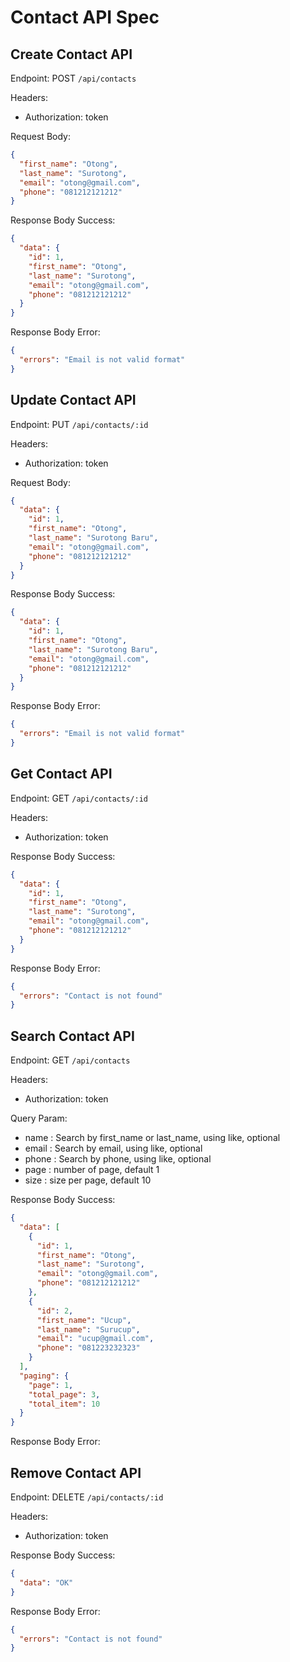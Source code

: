 # Contact API Spec

## Create Contact API

Endpoint: POST `/api/contacts`

Headers:

- Authorization: token

Request Body:

```json
{
  "first_name": "Otong",
  "last_name": "Surotong",
  "email": "otong@gmail.com",
  "phone": "081212121212"
}
```

Response Body Success:

```json
{
  "data": {
    "id": 1,
    "first_name": "Otong",
    "last_name": "Surotong",
    "email": "otong@gmail.com",
    "phone": "081212121212"
  }
}
```

Response Body Error:

```json
{
  "errors": "Email is not valid format"
}
```

## Update Contact API

Endpoint: PUT `/api/contacts/:id`

Headers:

- Authorization: token

Request Body:

```json
{
  "data": {
    "id": 1,
    "first_name": "Otong",
    "last_name": "Surotong Baru",
    "email": "otong@gmail.com",
    "phone": "081212121212"
  }
}
```

Response Body Success:

```json
{
  "data": {
    "id": 1,
    "first_name": "Otong",
    "last_name": "Surotong Baru",
    "email": "otong@gmail.com",
    "phone": "081212121212"
  }
}
```

Response Body Error:

```json
{
  "errors": "Email is not valid format"
}
```

## Get Contact API

Endpoint: GET `/api/contacts/:id`

Headers:

- Authorization: token

Response Body Success:

```json
{
  "data": {
    "id": 1,
    "first_name": "Otong",
    "last_name": "Surotong",
    "email": "otong@gmail.com",
    "phone": "081212121212"
  }
}
```

Response Body Error:

```json
{
  "errors": "Contact is not found"
}
```

## Search Contact API

Endpoint: GET `/api/contacts`

Headers:

- Authorization: token

Query Param:

- name : Search by first_name or last_name, using like, optional
- email : Search by email, using like, optional
- phone : Search by phone, using like, optional
- page : number of page, default 1
- size : size per page, default 10

Response Body Success:

```json
{
  "data": [
    {
      "id": 1,
      "first_name": "Otong",
      "last_name": "Surotong",
      "email": "otong@gmail.com",
      "phone": "081212121212"
    },
    {
      "id": 2,
      "first_name": "Ucup",
      "last_name": "Surucup",
      "email": "ucup@gmail.com",
      "phone": "081223232323"
    }
  ],
  "paging": {
    "page": 1,
    "total_page": 3,
    "total_item": 10
  }
}
```

Response Body Error:

## Remove Contact API

Endpoint: DELETE `/api/contacts/:id`

Headers:

- Authorization: token

Response Body Success:

```json
{
  "data": "OK"
}
```

Response Body Error:

```json
{
  "errors": "Contact is not found"
}
```
